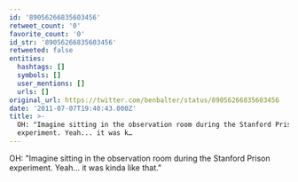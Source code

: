 ```yaml
---
id: '89056266835603456'
retweet_count: '0'
favorite_count: '0'
id_str: '89056266835603456'
retweeted: false
entities:
  hashtags: []
  symbols: []
  user_mentions: []
  urls: []
original_url: https://twitter.com/benbalter/status/89056266835603456
date: '2011-07-07T19:40:43.000Z'
title: >-
  OH: "Imagine sitting in the observation room during the Stanford Prison
  experiment. Yeah... it was k…
---
```


OH: "Imagine sitting in the observation room during the Stanford Prison experiment. Yeah... it was kinda like that."
